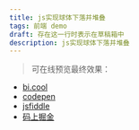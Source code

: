 ```yaml
---
title: js实现球体下落并堆叠
tags: 前端 demo
draft: 存在这一行时表示在草稿箱中
description: js实现球体下落并堆叠
---
```


> 可在线预览最终效果：

-   [bi.cool](https://bi.cool/bi/ZvxIvW1)
-   [codepen](https://codepen.io/cosy247/pen/RwvBJGK)
-   [jsfiddle](https://jsfiddle.net/cosy247/e5mt7god/2/)
-   [码上掘金](https://code.juejin.cn/pen/7306315168643743795)
